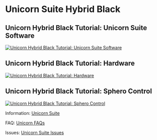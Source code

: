 # Unicorn Suite Hybrid Black

## Unicorn Hybrid Black Tutorial: Unicorn Suite Software
[![Unicorn Hybrid Black Tutorial: Unicorn Suite Software](https://img.youtube.com/vi/LOfIr2F7-Tc/0.jpg)](https://www.youtube.com/watch?v=LOfIr2F7-Tc "Unicorn Hybrid Black Tutorial: Unicorn Suite Software")

## Unicorn Hybrid Black Tutorial: Hardware
[![Unicorn Hybrid Black Tutorial: Hardware](https://img.youtube.com/vi/UVVUJTwvGnw/0.jpg)](https://www.youtube.com/watch?v=UVVUJTwvGnw "Unicorn Hybrid Black Tutorial: Hardware")

## Unicorn Hybrid Black Tutorial: Sphero Control
[![Unicorn Hybrid Black Tutorial: Sphero Control](https://img.youtube.com/vi/FmSKfg4SZq0/0.jpg)](https://www.youtube.com/watch?v=FmSKfg4SZq0 "Unicorn Hybrid Black Tutorial: Sphero Control")

Information:
[Unicorn Suite](https://github.com/unicorn-bi/Unicorn-Suite-1.18/wiki)

FAQ:
[Unicorn FAQs](https://www.unicorn-bi.com/faq/)

Issues:
[Unicorn Suite Issues](https://github.com/unicorn-bi/Unicorn-Suite-1.18/issues)
